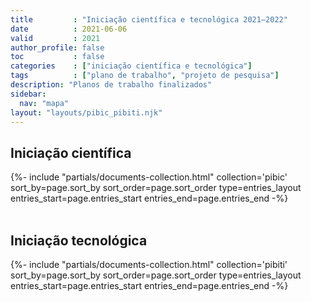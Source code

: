```yaml
---
title         : "Iniciação científica e tecnológica 2021–2022"
date          : 2021-06-06
valid         : 2021
author_profile: false
toc           : false
categories    : ["iniciação científica e tecnológica"]
tags          : ["plano de trabalho", "projeto de pesquisa"]
description: "Planos de trabalho finalizados"
sidebar:
  nav: "mapa"
layout: "layouts/pibic_pibiti.njk"
---
```


## Iniciação científica ##

<div class="entries-{{ entries_layout }}">
  {%- include "partials/documents-collection.html" collection='pibic' sort_by=page.sort_by sort_order=page.sort_order type=entries_layout entries_start=page.entries_start entries_end=page.entries_end -%}
</div>

<div style="clear: both">&nbsp;</div>

## Iniciação tecnológica ##

<div class="entries-{{ entries_layout }}">
  {%- include "partials/documents-collection.html" collection='pibiti' sort_by=page.sort_by sort_order=page.sort_order type=entries_layout entries_start=page.entries_start entries_end=page.entries_end -%}
</div>

<div style="clear: both">&nbsp;</div>

